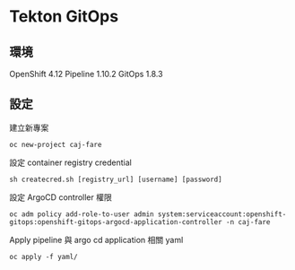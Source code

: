 # Tekton GitOps

## 環境
OpenShift 4.12
Pipeline 1.10.2
GitOps 1.8.3
<br/>

## 設定
建立新專案
```
oc new-project caj-fare
```

設定 container registry credential
```
sh createcred.sh [registry_url] [username] [password]
```

設定 ArgoCD controller 權限
```
oc adm policy add-role-to-user admin system:serviceaccount:openshift-gitops:openshift-gitops-argocd-application-controller -n caj-fare
```

Apply pipeline 與 argo cd application 相關 yaml
```
oc apply -f yaml/
```